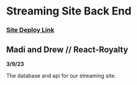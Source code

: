 # Streaming Site Back End

### **[Site Deploy Link](https://watch-marathon.netlify.app/)**

## Madi and Drew // React-Royalty

**3/9/23**

The database and api for our streaming site.